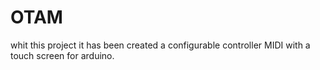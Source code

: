 # OTAM
whit this project it has been created a configurable controller MIDI with a touch screen for arduino.